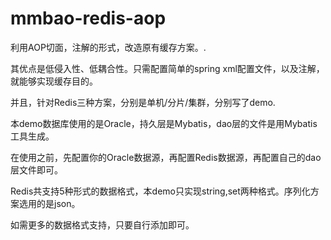 # mmbao-redis-aop

利用AOP切面，注解的形式，改造原有缓存方案。.

其优点是低侵入性、低耦合性。只需配置简单的spring xml配置文件，以及注解，就能够实现缓存目的。

并且，针对Redis三种方案，分别是单机/分片/集群，分别写了demo.


本demo数据库使用的是Oracle，持久层是Mybatis，dao层的文件是用Mybatis工具生成。

在使用之前，先配置你的Oracle数据源，再配置Redis数据源，再配置自己的dao层文件即可。

Redis共支持5种形式的数据格式，本demo只实现string,set两种格式。序列化方案选用的是json。

如需更多的数据格式支持，只要自行添加即可。


